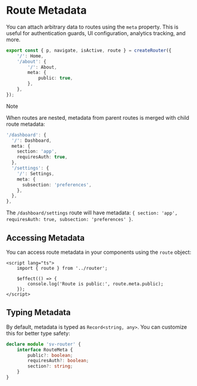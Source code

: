 # Route Metadata

You can attach arbitrary data to routes using the `meta` property. This is useful for authentication guards, UI configuration, analytics tracking, and more.

```ts {5-7} [router.ts]
export const { p, navigate, isActive, route } = createRouter({
	'/': Home,
	'/about': {
		'/': About,
		meta: {
			public: true,
		},
	},
});
```

> [!NOTE]
>
> When routes are nested, metadata from parent routes is merged with child route metadata:
>
> ```ts [router.ts]
> '/dashboard': {
>   '/': Dashboard,
>   meta: {
>     section: 'app',
>     requiresAuth: true,
>   },
>   '/settings': {
>     '/': Settings,
>     meta: {
>       subsection: 'preferences',
>     },
>   },
> },
> ```
>
> The `/dashboard/settings` route will have metadata: `{ section: 'app', requiresAuth: true, subsection: 'preferences' }`.

## Accessing Metadata

You can access route metadata in your components using the `route` object:

```svelte [Protected.svelte]
<script lang="ts">
	import { route } from '../router';

	$effect(() => {
		console.log('Route is public:', route.meta.public);
	});
</script>
```

## Typing Metadata

By default, metadata is typed as `Record<string, any>`. You can customize this for better type safety:

```ts
declare module 'sv-router' {
	interface RouteMeta {
		public?: boolean;
		requiresAuth?: boolean;
		section?: string;
	}
}
```
